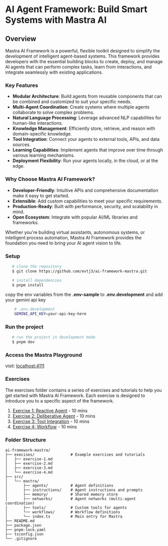 # AI Agent Framework: Build Smart Systems with Mastra AI
## Overview

Mastra AI Framework is a powerful, flexible toolkit designed to simplify the development of intelligent agent-based systems. This framework provides developers with the essential building blocks to create, deploy, and manage AI agents that can perform complex tasks, learn from interactions, and integrate seamlessly with existing applications.

### Key Features

- **Modular Architecture**: Build agents from reusable components that can be combined and customized to suit your specific needs.
- **Multi-Agent Coordination**: Create systems where multiple agents collaborate to solve complex problems.
- **Natural Language Processing**: Leverage advanced NLP capabilities for human-like interactions.
- **Knowledge Management**: Efficiently store, retrieve, and reason with domain-specific knowledge.
- **Tool Integration**: Connect your agents to external tools, APIs, and data sources.
- **Learning Capabilities**: Implement agents that improve over time through various learning mechanisms.
- **Deployment Flexibility**: Run your agents locally, in the cloud, or at the edge.

### Why Choose Mastra AI Framework?

- **Developer-Friendly**: Intuitive APIs and comprehensive documentation make it easy to get started.
- **Extensible**: Add custom capabilities to meet your specific requirements.
- **Production-Ready**: Built with performance, security, and scalability in mind.
- **Open Ecosystem**: Integrate with popular AI/ML libraries and frameworks.

Whether you're building virtual assistants, autonomous systems, or intelligent process automation, Mastra AI Framework provides the foundation you need to bring your AI agent vision to life.


### Setup
```bash
   # clone the repository
   $ git clone https://github.com/evtj3/ai-framework-mastra.git

   # install dependencies
   $ pnpm install
```

copy the env variables from the **.env-sample** to **.env.development** and add your gemini api key
```bash
    # .env.development
    GEMINI_API_KEY=your-api-key-here
```

### Run the project
```bash
   # run the project in development mode
   $ pnpm dev
```

### Access the Mastra Playground
visit: [localhost:4111](http://localhost:4111)

### Exercises
The exercises folder contains a series of exercises and tutorials to help you get started with Mastra AI Framework. Each exercise is designed to introduce you to a specific aspect of the framework.
1. [Exercise 1: Reactive Agent](./execises/exercise-1.md) - 10 mins
2. [Exercise 2: Deliberative Agent](./execises/exercise-2.md) - 10 mins
3. [Exercise 3: Tool Integration](./execises/exercise-3.md) - 10 mins
4. [Exercise 4: Workflow](./execises/exercise-4.md) - 10 mins

### Folder Structure 
    ai-framework-mastra/
    ├── execises/                # Example exercises and tutorials
    │   ├── exercise-1.md
    │   ├── exercise-2.md
    │   ├── exercise-3.md
    │   └── exercise-4.md
    ├── src/
    │   └── mastra/
    │       ├── agents/          # Agent definitions
    │       ├── instructions/    # Agent instructions and prompts
    │       ├── memory/          # Shared memory store
    │       ├── networks/        # Agent networks (multi-agent coordination)
    │       ├── tools/           # Custom tools for agents
    │       └── workflows/       # Workflow definitions
    │       └── index.ts         # Main entry for Mastra
    ├── README.md
    ├── package.json
    ├── pnpm-lock.yaml
    ├── tsconfig.json
    └── .gitignore